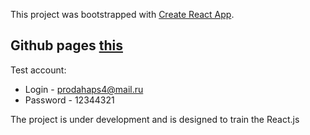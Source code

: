 This project was bootstrapped with [Create React App](https://github.com/facebook/create-react-app).

## Github pages [this](https://resenpai.github.io/React_Training/)

Test account:
* Login - prodahaps4@mail.ru
* Password - 12344321


The project is under development and is designed to train the React.js
